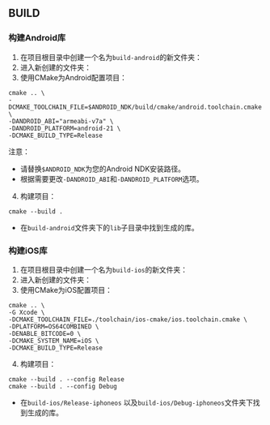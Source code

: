 ## BUILD

### 构建Android库
1. 在项目根目录中创建一个名为`build-android`的新文件夹：
2. 进入新创建的文件夹：
3. 使用CMake为Android配置项目：

``` shell
cmake .. \
-DCMAKE_TOOLCHAIN_FILE=$ANDROID_NDK/build/cmake/android.toolchain.cmake \
-DANDROID_ABI="armeabi-v7a" \
-DANDROID_PLATFORM=android-21 \
-DCMAKE_BUILD_TYPE=Release
```
注意：
- 请替换`$ANDROID_NDK`为您的Android NDK安装路径。
- 根据需要更改`-DANDROID_ABI`和`-DANDROID_PLATFORM`选项。

4. 构建项目：

``` shell
cmake --build .
```
- 在`build-android`文件夹下的`lib`子目录中找到生成的库。

### 构建iOS库
1. 在项目根目录中创建一个名为`build-ios`的新文件夹：
2. 进入新创建的文件夹：
3. 使用CMake为iOS配置项目：

``` shell
cmake .. \
-G Xcode \
-DCMAKE_TOOLCHAIN_FILE=./toolchain/ios-cmake/ios.toolchain.cmake \
-DPLATFORM=OS64COMBINED \
-DENABLE_BITCODE=0 \
-DCMAKE_SYSTEM_NAME=iOS \
-DCMAKE_BUILD_TYPE=Release
```
4. 构建项目：

``` shell
cmake --build . --config Release
cmake --build . --config Debug
```

- 在`build-ios/Release-iphoneos` 以及`build-ios/Debug-iphoneos`文件夹下找到生成的库。
